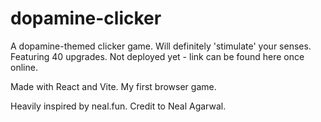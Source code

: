 # dopamine-clicker
A dopamine-themed clicker game. Will definitely 'stimulate' your senses. Featuring 40 upgrades.
Not deployed yet - link can be found here once online.

Made with React and Vite. My first browser game.


Heavily inspired by neal.fun. Credit to Neal Agarwal.

